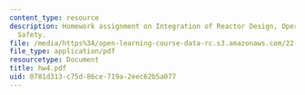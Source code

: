 ```yaml
---
content_type: resource
description: Homework assignment on Integration of Reactor Design, Operations, and
  Safety.
file: /media/https%3A/open-learning-course-data-rc.s3.amazonaws.com/22-39-integration-of-reactor-design-operations-and-safety-fall-2006/0781d313c75d86ce719a2eec62b5a077_hw4.pdf
file_type: application/pdf
resourcetype: Document
title: hw4.pdf
uid: 0781d313-c75d-86ce-719a-2eec62b5a077
---
```

